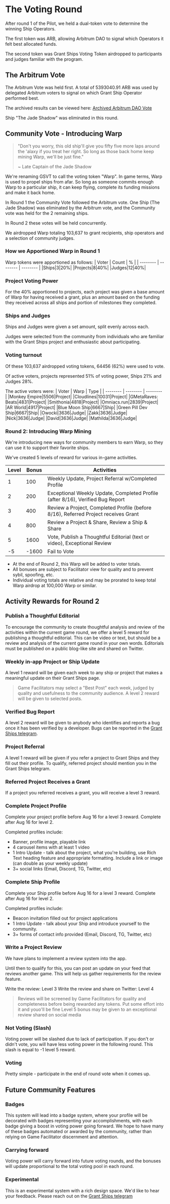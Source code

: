 # The Voting Round

After round 1 of the Pilot, we held a dual-token vote to determine the winning Ship Operators.

The first token was ARB, allowing Arbitrum DAO to signal which Operators it felt best allocated funds.

The second token was Grant Ships Voting Token airdropped to participants and judges familiar with the program.

## The Arbitrum Vote

The Arbitrum Vote was held first. A total of 5393040.91 ARB was used by delegated Arbitrum voters to signal on which Grant Ship Operator performed best.

The archived results can be viewed here: [Archived Arbitrum DAO Vote](https://round1-daomasons.vercel.app/dao-vote)

Ship "The Jade Shadow" was eliminated in this round.

## Community Vote - Introducing Warp

> "Don't you worry, this old ship'll give you fifty five more laps around the 'alaxy if you treat her right. So long as those back home keep mining Warp, we'll be just fine."
>
> ~ Late Captain of the Jade Shadow

We're renaming GSVT to call the voting token "Warp". In game terms, Warp is used to propel ships from afar. So long as someone commits enough Warp to a particular ship, it can keep flying, complete its funding missions and make it back home.

In Round 1 the Community Vote followed the Arbitrum vote. One Ship (The Jade Shadow) was eliminated by the Arbitrum vote, and the Community vote was held for the 2 remaining ships.

In Round 2 these votes will be held concurrently.

We airdropped Warp totaling 103,637 to grant recipients, ship operators and a selection of community judges.

### How we Apportioned Warp in Round 1

Warp tokens were apportioned as follows:
| Voter | Count | % |
| -------- | -------- | -------- |
|Ships|3|20%|
|Projects|8|40%|
|Judges|12|40%|

### Project Voting Power

For the 40% apportioned to projects, each project was given a base amount of Warp for having received a grant, plus an amount based on the funding they received across all ships and portion of milestones they completed.

### Ships and Judges

Ships and Judges were given a set amount, split evenly across each.

Judges were selected from the community from individuals who are familiar with the Grant Ships project and enthusiastic about participating.

### Voting turnout

Of these 103,637 airdropped voting tokens, 64456 (62%) were used to vote.

Of active voters, projects represented 51% of voting power, Ships 21% and Judges 28%.

The active voters were:
| Voter | Warp | Type |
| -------- | -------- | -------- |
|Monkey Empire|5506|Project|
|Cloudlines|10031|Project|
|GMetaRaves: Beats|4831|Project|
|Smithonia|4818|Project|
|Omniacs.run|2839|Project|
|AR World|4917|Project|
|Blue Moon Ship|6667|Ship|
|Green Pill Dev Ship|6667|Ship|
|Owocki|3636|Judge|
|Zakk|3636|Judge|
|Nick|3636|Judge|
|David|3636|Judge|
|Mathilda|3636|Judge|

### Round 2: Introducing Warp Mining

We're introducing new ways for community members to earn Warp, so they can use it to support their favorite ships.

We've created 5 levels of reward for various in-game activities.

| Level | Bonus | Activities                                                                         |
| ----- | ----- | ---------------------------------------------------------------------------------- |
| 1     | 100   | Weekly Update, Project Referral w/Completed Profile                                |
| 2     | 200   | Exceptional Weekly Update, Completed Profile (after 8/16), Verified Bug Report     |
| 3     | 400   | Review a Project, Completed Profile (before 8/16), Referred Project receives Grant |
| 4     | 800   | Review a Project & Share, Review a Ship & Share                                    |
| 5     | 1600  | Vote, Publish a Thoughtful Editorial (text or video), Exceptional Review           |
| -5    | -1600 | Fail to Vote                                                                       |

- At the end of Round 2, this Warp will be added to voter totals.
- All bonuses are subject to Facilitator view for quality and to prevent sybil, spoofing, etc.
- Individual voting totals are relative and may be prorated to keep total Warp airdrop at 100,000 Warp or similar.

## Activity Rewards for Round 2

### Publish a Thoughtful Editorial

To encourage the community to create thoughtful analysis and review of the activities within the current game round, we offer a level 5 reward for publishing a thoughtful editorial. This can be video or text, but should be a review and analysis of the current game round in your own words. Editorials must be published on a public blog-like site and shared on Twitter.

### Weekly in-app Project or Ship Update

A level 1 reward will be given each week to any ship or project that makes a meaningful update on their Grant Ships page.

> Game Facilitators may select a "Best Post" each week, judged by quality and usefulness to the community audience. A level 2 reward will be given to selected posts.

### Verified Bug Report

A level 2 reward will be given to anybody who identifies and reports a bug once it has been verified by a developer. Bugs can be reported in the [Grant Ships telegram](https://t.me/grantships).

### Project Referral

A level 1 reward will be given if you refer a project to Grant Ships and they fill out their profile. To qualify, referred project should mention you in the Grant Ships telegram.

### Referred Project Receives a Grant

If a project you referred receives a grant, you will receive a level 3 reward.

### Complete Project Profile

Complete your project profile before Aug 16 for a level 3 reward. Complete after Aug 16 for level 2.

Completed profiles include:

- Banner, profile image, playable link
- 4 carousel items with at least 1 video
- 1 Intro Update - talk about the project, what you're building, use Rich Text heading feature and appropriate formatting. Include a link or image (can double as your weekly update)
- 3+ social links (Email, Discord, TG, Twitter, etc)

### Complete Ship Profile

Complete your Ship profile before Aug 16 for a level 3 reward. Complete after Aug 16 for level 2.

Completed profiles include:

- Beacon invitation filled out for project applications
- 1 Intro Update - talk about your Ship and introduce yourself to the community.
- 3+ forms of contact info provided (Email, Discord, TG, Twitter, etc)

### Write a Project Review

We have plans to implement a review system into the app.

Until then to qualify for this, you can post an update on your feed that reviews another game. This will help us gather requirements for the review feature.

Write the review: Level 3
Write the review and share on Twitter: Level 4

> Reviews will be screened by Game Facilitators for quality and completeness before being rewarded any tokens. Put some effort into it and youo'll be fine
> Level 5 bonus may be given to an exceptional review shared on social media

### Not Voting (Slash)

Voting power will be slashed due to lack of participation. If you don't or didn't vote, you will have less voting power in the following round. This slash is equal to -1 level 5 reward.

### Voting

Pretty simple - participate in the end of round vote when it comes up.

## Future Community Features

### Badges

This system will lead into a badge system, where your profile will be decorated with badges representing your accomplishments, with each badge giving a boost in voting power going forward. We hope to have many of these badges automated or awarded by the community, rather than relying on Game Facilitator discernment and attention.

### Carrying forward

Voting power will carry forward into future voting rounds, and the bonuses will update proportional to the total voting pool in each round.

### Experimental

This is an experimental system with a rich design space. We'd like to hear your feedback. Please reach out on the [Grant Ships telegram](https://t.me/grantships)
